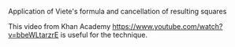 Application of Viete's formula and cancellation of resulting squares

This video from Khan Academy https://www.youtube.com/watch?v=bbeWLtarzrE is useful for the technique.
